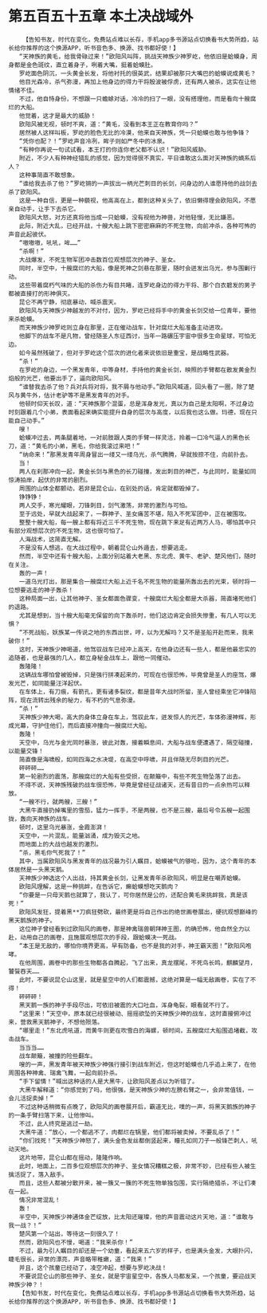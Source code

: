 # 第五百五十五章 本土决战域外
        【告知书友，时代在变化，免费站点难以长存，手机app多书源站点切换看书大势所趋，站长给你推荐的这个换源APP，听书音色多、换源、找书都好使！】
       “天神族的黄毛，给我骨碌过来！”欧阳风叫阵，挑战天神族少神罗屹，他依旧是蛤蟆身，周身都是金色斑纹，直立着身子，咧着大嘴，挺着蛤蟆肚。
       罗屹面色阴沉，一头黄金长发，将他衬托的很英武，结果却被那只大嘴巴的蛤蟆说成黄毛？
       他目光森冷，杀气弥漫，再加上他身边的得力干将殷波被俘虏，还有两人被杀，这实在让他情绪不佳。
       不过，他自恃身份，不想跟一只蟾蜍对话，冷冷的扫了一眼，没有搭理他，而是看向十艘腐烂的大船。
       他觉着，这才是最大的威胁！
       欧阳风被无视，顿时不爽，道：“黄毛，没看到本王正在教育你吗？”
       居然被人这样叫板，罗屹的脸色无比的冷漠，他来自天神族，凭一只蛤蟆也敢与他争锋？
       “凭你也配？！”罗屹声音冷冽，眸子则如严冬中的冰泉。
       “有种你再说一句试试看，本王打的你连你老父都不认识！”欧阳风威胁。
       附近，不少人有种神经错乱的感觉，因为觉得很不真实，平日谁敢这么面对天神族的嫡系后人？
       这种事简直不敢想象。
       “谁给我去杀了他？”罗屹锵的一声拔出一柄光芒刺目的长剑，问身边的人谁愿持他的战剑去杀了欧阳风。
       这是一种自信，更是一种藐视，他高高在上，都到这种关头了，依旧懒得理会欧阳风，不愿亲自动手，让手下去杀它。
       欧阳风大怒，对方还真将他当成一只蛤蟆，没有视他为神兽，对他轻慢，无比嫌恶。
       此际，附近大乱，已经开战，十艘大船上跳下密密麻麻的不死生物，向前冲杀，各种可怖的声音此起彼伏。
       “嗷嗷嗷，吼吼，哞……”
       “杀啊！”
       大战爆发，不死生物军团冲击数百位观想层次的神子、圣女。
       同时，半空中，十艘腐烂的大船，像是死神之剑悬在那里，随时会迸发出乌光，参与围剿行动。
       这些带着腐朽气味的大船的杀伤力有目共睹，连罗屹身边的得力干将、那个白衣碧发的男子都被直接打的形神俱灭。
       昆仑不再宁静，彻底暴动，喊杀震天。
       欧阳风与天神族少神越发的不对付，因为，罗屹已经将手中的黄金长剑交给一位青年，要他来杀蛤蟆。
       而天神族少神罗屹则立身在那里，正在催动战车，针对腐烂大船准备主动进攻。
       他脚下的战车不是凡物，曾经随圣人东征西讨，当年一路碾压宇宙中很多生命星球，可怕无边。
       如今虽然残破了，但对于罗屹这个层次的进化者来说依旧是重宝，是战略性武器。
       “杀！”
       在罗屹的身边，一个黑发青年，中等身材，手持他的黄金长剑，映照的手臂都在散发黄金烈焰般的光芒，他要出手了，逼向欧阳风。
       “谁替我去杀了他？兵对兵将对将，我不屑与他动手。”欧阳风喊道，回头看了一圈，除了楚风与黄牛外，估计老驴等不是黑发青年的对手。
       他顿时仰天长叹，道：“天神族那个混蛋，总是浑身发光，真以为自己是太阳啊，不过身边时刻跟着几个小弟，表面看起来确实能提升自身的层次与高度，以后我也这么做。玛德，现在只能自己动手。”
       嗖！
       蛤蟆冲过去，两条腿着地，一对前肢跟人类的手臂一样灵活，拎着一口冷气逼人的黑色长刀，道：“黄毛的小弟，黑毛，你给我滚过来吧！”
       “纳命来！”那黑发青年周身冒出一缕又一缕乌光，杀气腾腾，早就按捺不住，向前扑去。
       当！
       两人在刹那冲向一起，黄金长剑与黑色的长刀碰撞，发出刺目的神芒，与此同时，能量如同惊涛拍岸，起伏的非常的剧烈。
       周围的山体全都颤动，若非是昆仑山，在别处的话，肯定就都毁掉了。
       铮铮铮！
       两人交手，寒光耀眼，刀锋刺目，剑气激荡，非常的激烈与可怕。
       至于远处，早就大战起来了，一群神子、圣女痛苦不堪，陷入不死军团中，正在被围攻。
       整整十艘大船，每一艘上都有将近三千不死生物，现在跳下来足有近两万人马，哪怕其中只有部分观想层次的不死生物，这也很可怕了。
       人海战术，这简直无解。
       不是没有人想逃，在大战过程中，朝着昆仑山外遁去，想要逃走。
       然而，半空中还有十艘大船，上面分别站着大老黑、东北虎、黄牛、老驴、楚风他们，随时在关注。
       轰的一声！
       一道乌光打出，那是集合一艘腐烂大船上近千名不死生物的能量所轰出去的光束，顿时将一位想要逃走的神子轰杀！
       这种局面一出，让其他神子、圣女都面色骤变，十艘腐烂大船全都是大杀器，简直堵死他们的退路。
       尤其是想到，当十艘大船毫无保留的向下轰杀时，他们这边肯定会损失惨重，有几人可以无惧？
       “不死战船，妖族某一传说之地的东西出世，哼，以为无解吗？又不是圣船开赴而来，我来破你！”
       这时，天神族少神喝道，他驾驭战车已经冲上高天，在他身边还有一些人，都是他最忠实的追随者，也是最强的几人，都立身秘金战车上，跟他一同催动。
       轰隆隆！
       这辆战车哪怕曾被毁掉，只是强行拼凑起来的，可现在也很恐怖，毕竟曾是圣人的座驾，爆发光芒，如同能量汪洋起伏。
       在车体上，有刀痕，有箭孔，更有诸多裂纹，都是昔年大战时所留，圣人曾经乘坐它冲锋陷阵，现在流转出残余的秘力，有不朽的气息弥漫。
       “杀！”
       天神族少神大喝，高大的身体立身在车上，驾驭此车，迸发惊人的光芒，车体弥漫神辉，形成光幕，守护住他们，而后直接冲撞向一艘腐烂大船。
       轰隆！
       天空中，乌光与金光同时暴涨，彼此对轰，接着瞬息间，大船与战车便遭遇了，隔空碰撞，以能量交锋！
       简直像是海啸般，如同四海之水决堤，在高空中呼啸，并且伴随无尽刺目的光芒。
       砰砰砰……
       第一轮剧烈的震荡，那艘腐烂的大船有些受损，在颠簸中，有些不死生物坠落了出去。
       不得不说，天神族残破的战车很恐怖，毕竟是曾经征战诸天，还有昔日的一点余热可以释放。
       “一艘不行，就两艘，三艘！”
       大黑牛直接扔掉嘴里的雪茄，猛力一挥手，不是两艘，也不是三艘，最后号令五艘一起围拢，轰向天神族的战车。
       顿时，这里乌光暴涨，金霞澎湃！
       天空中，一片混乱，能量汹涌，成为毁灭之地。
       而地面上的大战也越发的激烈。
       “杀，黑毛你气死我了！”
       其中，当属欧阳风与黑发青年的战况最为引人瞩目，蛤蟆被气的够呛，因为，这个青年的本体居然是一头黑天鹅。
       天神族少神选这个人出战，持其黄金长剑，让黑发青年杀欧阳风，明显是在嘲弄蛤蟆。
       欧阳风理解，这是一种挑衅，在告诉它，癞蛤蟆想吃天鹅肉？
       “你要是一只母天鹅也就算了，我认了，可你居然是公的，还配合黄毛来挑衅我，真是该死！”
       欧阳风发狂，提着黑**刀疯狂劈砍，最终更是将自己作出的绝世画卷展出，硬抗观想巅峰的黑天鹅族的神子。
       这位神子曾经看到过欧阳风的画卷，那是神禽瑞兽朝拜神王图，的确恐怖，他自然全力以赴，动用自己的画卷，且施展观想层次的手段，跟蛤蟆决一死战。
       “本王是无敌的，哪怕你境界更高，早有防备，也不是我的对手，神王霸天图！”欧阳风咆哮。
       在他周围，画卷中的那些生物都各自腾起，飞了出来，真龙摆尾，不死鸟长鸣，麒麟望月，饕餮吞天……
       此时，不要说昆仑山这里，就是星空中的人们都震撼，这绝对算是一幅无敌画卷，实在了不得！
       砰砰砰！
       黑天鹅一族的神子手段尽出，可依旧被震的大口吐血，浑身龟裂，眼看就不行了。
       “这里来！”天空中，原本就已经很被动、摇摇欲坠的天神族少神的战车，这时直接俯冲过来，营救黑天鹅神子，不想他殒落。
       “哪里走！”东北虎吼道，而黄牛则更在吹雪白的海螺，顿时间，五艘腐烂大船围追堵截，攻击战车。
       当当当……
       战车颠簸，被撞的险些翻车。
       嗖的一声，黑发青年被天神族少神强行接引到战车附近，但这时蛤蟆也几乎追上来了，在他周围各种神禽、瑞禽飞舞，一起向前扑杀。
       “手下留情！”喊出这种话的人是大黑牛，让欧阳风差点以为听错了。
       大黑牛解释道：“你感觉到了吗，他很强，是天神族少神的左膀右臂之一，会非常值钱，一会儿活捉卖掉！”
       不过这种话稍微有点晚了，欧阳风的画卷展开后，霸道无比，噗的一声，将黑天鹅族的神子的一条手臂扫落下来，让他惨叫。
       不过，此人终究是逃过一劫。
       大黑牛道：“放心，一个都逃不了，肉都烂在锅里，他们都将被卖掉，不要乱杀了！”
       “你们找死！”天神族少神怒了，满头金色发丝都倒竖起来，瞳孔如同刀子一般锋芒刺人，吼动天地。
       这片地带，昆仑山都在摇动，隆隆作响。
       此时，地面上，二百多位观想层次的神子、圣女情况糟糕之极，非常不妙，已经有些人被生擒活捉了，落入敌手。
       而且，这些人都被分散开来，被一簇又一簇的不死生物单独包围，实行隔绝猎杀，不让们凑在一起。
       情况非常混乱！
       轰！
       半空中，天神族少神通体金芒绽放，比太阳还璀璨，他的声音震动这片天地，道：“谁敢与我一战？！”
       楚风第一个站出，等待这一刻很久了！
       然而，欧阳风也不慢，喝道：“我来杀你！”
       不过，最为引人瞩目的却还是一个幼童，看起来五六岁的样子，也是满头金发，大眼扑闪，睫毛很长，异常的漂亮，声音略带稚嫩，道：“我来！”
       并且，这个孩童已经动了，凌空冲起，想要与罗屹决战！
       不要说昆仑山的那些神子、圣女，就是宇宙星空中，各族人马都发呆，一个孩童，要迎战天神族少神？！
       【告知书友，时代在变化，免费站点难以长存，手机app多书源站点切换看书大势所趋，站长给你推荐的这个换源APP，听书音色多、换源、找书都好使！】